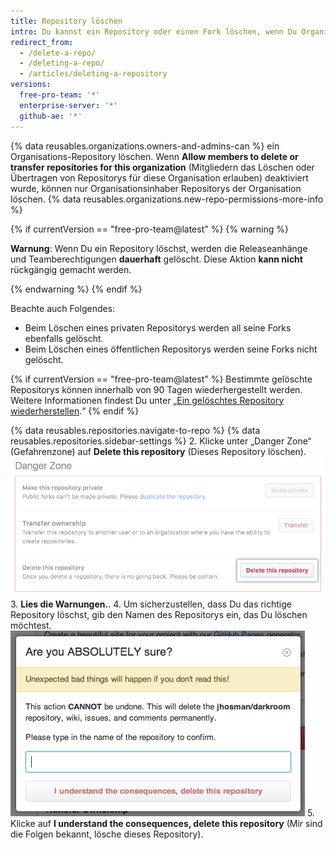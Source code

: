```yaml
---
title: Repository löschen
intro: Du kannst ein Repository oder einen Fork löschen, wenn Du Organisationsinhaber bist oder über Administratorberechtigungen für das Repository oder den Fork verfügst. Durch das Löschen eines geforkten Repositorys wird das vorgelagerte Repository nicht gelöscht.
redirect_from:
  - /delete-a-repo/
  - /deleting-a-repo/
  - /articles/deleting-a-repository
versions:
  free-pro-team: '*'
  enterprise-server: '*'
  github-ae: '*'
---
```


{% data reusables.organizations.owners-and-admins-can %} ein Organisations-Repository löschen. Wenn **Allow members to delete or transfer repositories for this organization** (Mitgliedern das Löschen oder Übertragen von Repositorys für diese Organisation erlauben) deaktiviert wurde, können nur Organisationsinhaber Repositorys der Organisation löschen. {% data reusables.organizations.new-repo-permissions-more-info %}

{% if currentVersion == "free-pro-team@latest" %}
{% warning %}

**Warnung**: Wenn Du ein Repository löschst, werden die Releaseanhänge und Teamberechtigungen **dauerhaft** gelöscht. Diese Aktion **kann nicht** rückgängig gemacht werden.

{% endwarning %}
{% endif %}

Beachte auch Folgendes:
- Beim Löschen eines privaten Repositorys werden all seine Forks ebenfalls gelöscht.
- Beim Löschen eines öffentlichen Repositorys werden seine Forks nicht gelöscht.

{% if currentVersion == "free-pro-team@latest" %}
Bestimmte gelöschte Repositorys können innerhalb von 90 Tagen wiederhergestellt werden. Weitere Informationen findest Du unter „[Ein gelöschtes Repository wiederherstellen](/articles/restoring-a-deleted-repository).“
{% endif %}

{% data reusables.repositories.navigate-to-repo %}
{% data reusables.repositories.sidebar-settings %}
2. Klicke unter „Danger Zone“ (Gefahrenzone) auf **Delete this repository** (Dieses Repository löschen). ![Schaltfläche „Repository deletion" (Repository Löschung)](/assets/images/help/repository/repo-delete.png)
3. **Lies die Warnungen.**.
4. Um sicherzustellen, dass Du das richtige Repository löschst, gib den Namen des Repositorys ein, das Du löschen möchtest. ![Lösch-Kennzeichnung](/assets/images/help/repository/repo-delete-confirmation.png)
5. Klicke auf **I understand the consequences, delete this repository** (Mir sind die Folgen bekannt, lösche dieses Repository).

